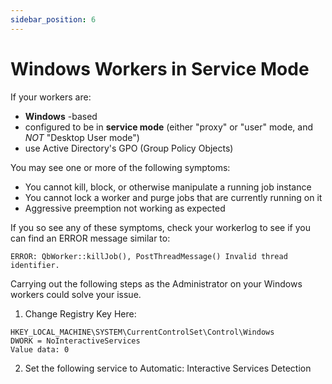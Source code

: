 ```yaml
---
sidebar_position: 6
---
```


# Windows Workers in Service Mode

If your workers are:

* **Windows** -based
* configured to be in **service mode** (either "proxy" or "user" mode, and _NOT_ "Desktop User mode")
* use Active Directory's GPO (Group Policy Objects)

You may see one or more of the following symptoms:

* You cannot kill, block, or otherwise manipulate a running job instance
* You cannot lock a worker and purge jobs that are currently running on it
* Aggressive preemption not working as expected

If you so see any of these symptoms, check your workerlog to see if you can
find an ERROR message similar to:
```
ERROR: QbWorker::killJob(), PostThreadMessage() Invalid thread identifier.
```
Carrying out the following steps as the Administrator on your Windows workers
could solve your issue.

1. Change Registry Key Here: 
```
HKEY_LOCAL_MACHINE\SYSTEM\CurrentControlSet\Control\Windows  
DWORK = NoInteractiveServices  
Value data: 0
```
2. Set the following service to Automatic: Interactive Services Detection

